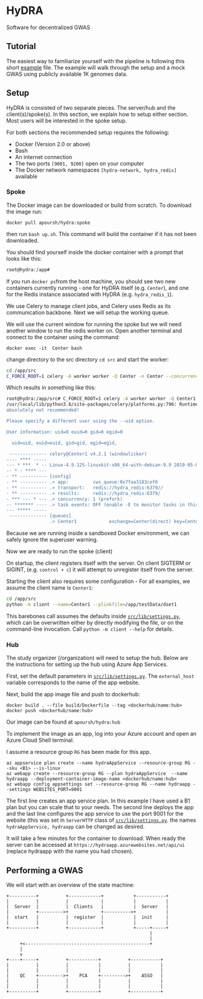 # HyDRA
Software for decentralized GWAS

## Tutorial  

The easiest way to familiarize yourself with the pipeline is following this short [example](https://github.com/apoursh/HyDRA/tree/master/example) file. The example will walk through the setup and a mock GWAS using publicly available 1K genomes data.


## Setup 

HyDRA is consisted of two separate pieces. The server/hub and the client(s)/spoke(s). In this section, we explain how to setup either section. Most users will be interested in the spoke setup. 

For both sections the recommended setup requires the following: 

* Docker (Version 2.0 or above) 
* Bash
* An internet connection
* The two ports `[9001, 9200]` open on your computer
* The Docker network namespaces `[hydra-network, hydra_redis]` available

### Spoke 
The Docker image can be downloaded or build from scratch. To download the image run:
```
docker pull apoursh/hydra:spoke
```
then run `bash up.sh`. This command will build the container if it has not been downloaded. 

<!--
Server side: 
1. `docker pull apoursh/hydra:spoke`
2. `docker run --name hydra -p 9001:9001 --hostname hydra -it apoursh/hydra:0.1 bash`
-->

You should find yourself inside the docker container with a prompt that looks like this:

```bash
root@hydra:/app#
```
<!--
### Build the image yourself 

Instead of downloading the image, you can build the image from scratch. To run the setup first download the binary files (ending with `.so`) from [here](https://console.cloud.google.com/storage/browser/hydra-example-data) and place them in the `src/lib` directory. Then navigate to the software-home directory and run the following:

`bash up.sh`

(or, if the executable bit is active, `./up.sh`)

This will build your image to include all necessary libraries and runtime requirements. Once the `up.sh` script has completed, you should find yourself inside the docker container with a prompt that looks like this:

```bash
root@hydra:/app#
```
-->

If you run `docker ps`from the host machine, you should see two new containers currently running - one
for HyDRA itself (e.g. `Center`), and one for the Redis instance associated with HyDRA (e.g. `hydra_redis_1`). 
    
We use Celery to manage client jobs, and Celery uses Redis as its communication backbone. Next we will setup the working queue.

We will use the current window for running the spoke but we will need another window to run the redis worker on. Open another terminal and connect to the container using the command:

```
docker exec -it  Center bash
```
change directory to the src directory `cd src` and start the worker: 

```bash
cd /app/src
C_FORCE_ROOT=1 celery -A worker worker -Q Center -n Center --concurrency=1
```

Which results in something like this:

```bash
root@hydra:/app/src# C_FORCE_ROOT=1 celery -A worker worker -Q Center1 -n Center1 --concurrency=1
/usr/local/lib/python3.6/site-packages/celery/platforms.py:796: RuntimeWarning: You're running the worker with superuser privileges: this is
absolutely not recommended!

Please specify a different user using the --uid option.

User information: uid=0 euid=0 gid=0 egid=0

  uid=uid, euid=euid, gid=gid, egid=egid,

 -------------- celery@Center1 v4.2.1 (windowlicker)
---- **** -----
--- * ***  * -- Linux-4.9.125-linuxkit-x86_64-with-debian-9.9 2019-05-08 23:45:30
-- * - **** ---
- ** ---------- [config]
- ** ---------- .> app:         cws_queue:0x7faa3183cef0
- ** ---------- .> transport:   redis://hydra_redis:6379//
- ** ---------- .> results:     redis://hydra_redis:6379/
- *** --- * --- .> concurrency: 1 (prefork)
-- ******* ---- .> task events: OFF (enable -E to monitor tasks in this worker)
--- ***** -----
 -------------- [queues]
                .> Center1            exchange=Center(direct) key=Center1
```
Because we are running inside a sandboxed Docker environment, we can safely ignore the superuser warning.

Now we are ready to run the spoke (client)

On startup, the client registers itself with the server. On
client SIGTERM or SIGINT, (e.g. `control + c`) it will attempt to unregister itself from the server.

Starting the client also requires some configuration - For all examples, we assume the client name is `Center1`:

```bash
cd /app/src
python -m client --name=Center1 --plinkfile=/app/testData/dset1 
```

This barebones call assumes the defaults inside [`src/lib/settings.py`](src/lib/settings.py), which can be overwritten
either by directly modifying the file, or on the command-line invocation.  Call `python -m client --help` for details.


### Hub

The study organizer (/organization) will need to setup the hub. Below are the instructions for setting up the hub using Azure App Services. 

First, set the default parameters in [`src/lib/settings.py`](src/lib/settings.py). The `external_host` variable corresponds to the name of the app website. 

Next, build the app image file and push to dockerhub:

```
docker build . --file build/Dockerfile --tag <dockerhub/name:hub>
docker push <dockerhub/name:hub>
```

Our image can be found at `apoursh/hydra:hub`

To implement the image as an app, log into your Azure account and open an Azure Cloud Shell terminal. 

I assume a resource group `RG` has been made for this app. 

```
az appservice plan create --name hydraAppService --resource-group RG --sku <B1> --is-linux
az webapp create --resource-group RG --plan hydraAppService  --name hydraapp --deployment-container-image-name <dockerhub/name:hub>
az webapp config appsettings set --resource-group RG --name hydraapp --settings WEBSITES_PORT=9001
```
The first line creates an app service plan. In this example I have used a B1 plan but you can scale that to your needs. The second line deploys the app and the last line configures the app service to use the port 9001 for the website (this was set in `ServerHTTP` class of [`src/lib/settings.py`](src/lib/settings.py). the names `hydraAppService, hydraapp` can be changed as desired. 

It will take a few minutes for the container to download. When ready the server can be accessed at `https://hydraapp.azurewebsites.net/api/ui` (replace hydraapp with the name you had chosen). 

## Performing a GWAS
We will start with an overview of the state machine:

```
+----------+          +------------+           +-----------+
|          |          |            |           |           |
|  Server  |          |  Clients   |           |  Server   |
|          +--------->+            +---------->+           |
|  start   |          |  register  |           |  init     |
|          |          |            |           |           |
+----------+          +------------+           +-----+-----+
                                                     |
                                                     |
     +<----------------------------------------------+
     |
     v
+----+-----+          +-----------+          +-----------+
|          |          |           |          |           |
|          |          |           |          |           |
|    QC    +--------->+    PCA    +--------->+    ASSO   |
|          |          |           |          |           |
|          |          |           |          |           |
+----------+          +-----------+          +-----------+
```



<!---
## Below is depricated
#### Creating a distributed system
An example client docker container is created from the `build/docker-compose.yml` file with service name `client`.  This
client will communicate to the server over the docker network called `hydra_network`, thus allowing one to create two
completely separate containers on the same physical machine.

Of course, outside of a testing environment like the one just described, you can simply specify the IP addresses of
each host.

To connect to the client, first run `docker ps`, then use that output to attach to the client container.  In the
following example, we will assume the server has already been started:
-->
<!--
```bash
> docker ps
CONTAINER ID        IMAGE               COMMAND                  CREATED             STATUS              PORTS                              NAMES
68996b2109cf        hydra_app           "bash"                   7 minutes ago       Up 7 minutes        0.0.0.0:9001->9001/tcp             hydra_app_1
53fd6c270431        hydra_client        "bash"                   7 minutes ago       Up 3 seconds                                           hydra_client_1

> docker attach hydra_client_1
root@hydra-client:/app# curl hydra_network:9001
{
  "detail": "The requested URL was not found on the server. If you entered the URL manually please check your spelling and try again.",
  "status": 404,
  "title": "Not Found",
  "type": "about:blank"
}
```

The `404` message above is success - it shows we can connect to the server!  For testing purposes, you can add
additional services under the `build/docker-compose.yml` file, or create separate docker containers from the base image;
the implementation is left as an exercise to the reader.

Assuming you want `N` clients, once you see that the server has `N` clients registered,
you will need to sequentially start the tasks `[init, qc, pca, asso]`:

```bash
curl http://localhost:9001/api/tasks/INIT -X POST
curl http://localhost:9001/api/tasks/QC -X POST
curl http://localhost:9001/api/tasks/PCA -X POST
curl http://localhost:9001/api/tasks/ASSO -X POST
```
These tasks can also be started using the UI. 


1\) Initialization: `curl http://localhost:9001/api/tasks/INIT -X POST`

You will need to monitor the server logs to ensure you don't tell the server to start a task before the
preceeding task has completed.  For example, once the initialization task has completed, you should see
a message like the following:

```bash
[INFO ] [...] :: 41 => storing counts
[INFO ] [...] :: 60 => Done getting init reports from clients
[INFO ] [...] :: 61 => Telling clients to store stats
[INFO ] [...] :: 122 => 127.0.0.1 - - [08/May/2019 23:43:18] "POST /api/tasks/INIT/COUNT?client_name=BioME HTTP/1.1" 200 -
```

After which, for each registered client and each chromosome, you should see client responses indicating
they have finished storing their stats, like so:

```bash
[INFO ] [...] :: 45 => [BioME]: Finished with init stats for chrom 20
[INFO ] [...] :: 122 => 172.25.0.1 - - [15/May/2019 22:30:28] "POST /api/clients/BioME/report?status=Finished%20with%20init%20stats%20for%20chrom%2020 HTTP/1.1" 200 -
[INFO ] [...] :: 45 => [BioME]: Finished with init stats for chrom 21
[INFO ] [...] :: 122 => 172.25.0.1 - - [15/May/2019 22:30:29] "POST /api/clients/BioME/report?status=Finished%20with%20init%20stats%20for%20chrom%2021 HTTP/1.1" 200 -
[INFO ] [...] :: 45 => [BioME]: Finished with init stats for chrom 22
[INFO ] [...] :: 122 => 172.25.0.1 - - [15/May/2019 22:30:30] "POST /api/clients/BioME/report?status=Finished%20with%20init%20stats%20for%20chrom%2022 HTTP/1.1" 200 -
```

2\) QC: `curl http://localhost:9001/api/tasks/QC -X POST`

For the QC task, with the `dset1` dataset, you should see the following in the logs of the worker:

```bash
After filtering 20, 67886 snps remain
After filtering 21, 41111 snps remain
After filtering 22, 40898 snps remain

[2019-05-09 01:22:40,433: WARNING/ForkPoolWorker-1] Pefroming QC
[2019-05-09 01:22:40,448: WARNING/ForkPoolWorker-1] After filtering 20, 67886 snps remain
[2019-05-09 01:22:40,509: WARNING/ForkPoolWorker-1] After filtering 21, 41111 snps remain
[2019-05-09 01:22:40,539: WARNING/ForkPoolWorker-1] After filtering 22, 40898 snps remain
[2019-05-09 01:22:40,568: WARNING/ForkPoolWorker-1] Finished reporting counts
```

And in the logs of the server:

```bash
[INFO ] [...] :: 57 => Got task QC/FIN
[INFO ] [...] :: 120 => Done with filtering in QC stage
[INFO ] [...] :: 70 => We can move on
[INFO ] [...] :: 122 => 127.0.0.1 - - [09/May/2019 01:22:40] "POST /api/tasks/QC/FIN?client_name=BioME HTTP/1.1" 200 -
```

3\) PCA: `curl http://localhost:9001/api/tasks/PCA -X POST`

After the PCA task has completed, you should see the following in the logs of the worker:

```bash
[2019-05-15 22:38:31,563: WARNING/ForkPoolWorker-1] Done with LD pruning
[2019-05-15 22:38:36,123: WARNING/ForkPoolWorker-1] Reporting cov: 20_20: (4277, 900) x (900, 4277)
[2019-05-15 22:39:26,014: WARNING/ForkPoolWorker-1] Reporting cov: 21_20: (2806, 900) x (900, 4277)
[2019-05-15 22:39:58,969: WARNING/ForkPoolWorker-1] Reporting cov: 21_21: (2806, 900) x (900, 2806)
[2019-05-15 22:40:25,431: WARNING/ForkPoolWorker-1] Reporting cov: 22_20: (2738, 900) x (900, 4277)
[2019-05-15 22:40:59,882: WARNING/ForkPoolWorker-1] Reporting cov: 22_21: (2738, 900) x (900, 2806)
[2019-05-15 22:41:31,605: WARNING/ForkPoolWorker-1] Reporting cov: 22_22: (2738, 900) x (900, 2738)
[2019-05-15 22:41:54,846: WARNING/ForkPoolWorker-1] Final size will be 9821
```

And in the logs of the server:

```bash
[INFO ] [...] :: 57 => Got task PCA/COV
[INFO ] [...] :: 164 => dealing with 21_21
[INFO ] [...] :: 177 => 21_21
[INFO ] [...] :: 184 => 21_21
[INFO ] [...] :: 186 => Finished storing covariances
[INFO ] [...] :: 122 => 127.0.0.1 - - [09/May/2019 01:33:17] "POST /api/tasks/PCA/COV?client_name=BioME HTTP/1.1" 200 -
```


As the clients perform their tasks, they may send further subtasks to the server - these 
will show up in the server logs, along with the name of the client that sent the task.
Additionally, once the task is completed, the client will send a status update to the
server, which will again show up in the server logs.


## Parameter costumization

The default parameters are specified in `src/lib/settings.py` under `Thresholds` class. To change these defaults, the user can directly modify the file (only the server side file is relevant) or specify the desired threshold using the same keywords before executing a task (e.g. `{"QC_HWE": "1e-6", "QC_MAF": ".05"}`). The parameters specified using the UI are not case sensitive and take precedence over the parameters specified in the `settings.py` file. Any extra parameters is ignored. 

Currently the uptions are:

* QC_hwe
* PCA_maf
* PCA_ld_window
* PCA_ld_threshold
* PCA_pcs
* ASSO_pcs



## Troubleshooting

1.  Issues with opening or creating a file

    This can happen if you attempt to run initialization a second time without first clearing
    the scratch directory or if the program exists unexpectedly. If you would like to re-initialize 
    the experiment, try shutting down the server, all clients and workers. Then remove the 
    scratch directory, and restart.

    If the process was unexpectedly stopped and exited, you can clear the file pointer flag using 
    `h5clear -s scratch/filename.h5py`.

## Other resources 

Note that while we only transfer aggregate data, we do this multiple times as a result, just like 
publication of summary statistics for meta-analysis (and even more so), this work is susceptible to
Homer-like attacks by the server. If the server cannot be trusted encryption based methods such as 
[this work](https://github.com/hhcho/secure-gwas) are more appropriate. 


1.  Issues with `lib.corr`

    You can attempt a recompile from within the `build/` directory with the following:

    `python compiler.py build_ext \-\-inplace`

    Then move the compiled file into `src/lib`.
-->
